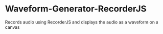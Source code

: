 Waveform-Generator-RecorderJS
=============================

Records audio using RecorderJS and displays the audio as a waveform on a canvas
